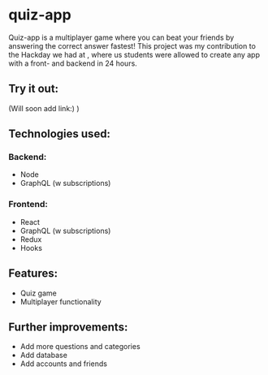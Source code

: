 # quiz-app

Quiz-app is a multiplayer game where you can beat your friends by answering the correct answer fastest! This project was my contribution to the Hackday we had at </Salt>, where us students were allowed to create any app with a front- and backend in 24 hours.

## Try it out: 

(Will soon add link:) ) 

## Technologies used:
### Backend:
- Node
- GraphQL (w subscriptions)

### Frontend:
- React
- GraphQL (w subscriptions)
- Redux
- Hooks

## Features:
- Quiz game
- Multiplayer functionality

## Further improvements:
- Add more questions and categories
- Add database
- Add accounts and friends
